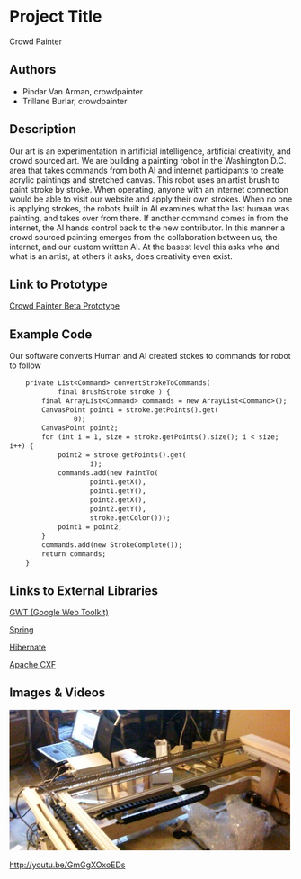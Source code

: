 # Project Title
Crowd Painter

## Authors
- Pindar Van Arman, crowdpainter
- Trillane Burlar, crowdpainter

## Description
Our art is an experimentation in artificial intelligence, artificial creativity, and crowd sourced art.  We are building a painting robot in the Washington D.C. area that takes commands from both AI and internet participants to create acrylic paintings and stretched canvas.  This robot uses an artist brush to paint stroke by stroke.  When operating, anyone with an internet connection would be able to visit our website and apply their own strokes.  When no one is applying strokes, the robots built in AI examines what the last human was painting, and takes over from there.  If another command comes in from the internet, the AI hands control back to the new contributor.  In this manner a crowd sourced painting emerges from the collaboration between us, the internet, and our custom written AI.  At the basest level this asks who and what is an artist, at others it asks, does creativity even exist.

## Link to Prototype
[Crowd Painter Beta Prototype](http://www.crowdpainter.com "Crowd Beta Painter Prototype")


## Example Code
Our software converts Human and AI created stokes to commands for robot to follow
```
	private List<Command> convertStrokeToCommands(
			final BrushStroke stroke ) {
		final ArrayList<Command> commands = new ArrayList<Command>();
		CanvasPoint point1 = stroke.getPoints().get(
				0);
		CanvasPoint point2;
		for (int i = 1, size = stroke.getPoints().size(); i < size; i++) {
			point2 = stroke.getPoints().get(
					i);
			commands.add(new PaintTo(
					point1.getX(),
					point1.getY(),
					point2.getX(),
					point2.getY(),
					stroke.getColor()));
			point1 = point2;
		}
		commands.add(new StrokeComplete());
		return commands;
	}
```
## Links to External Libraries

[GWT (Google Web Toolkit)](http://www.gwtproject.org/ "GWT (Google Web Toolkit)") 

[Spring](http://spring.io/ "Spring")

[Hibernate](http://hibernate.org/ "Hibernate")

[Apache CXF](cxf.apache.org/ "Apache CXF")

## Images & Videos

![Example Image](project_images/cover.jpg?raw=true "Example Image")

http://youtu.be/GmGgXOxoEDs
